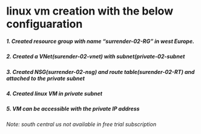 # linux vm creation with the below configuaration #
##### 1. Created resource group with name “surrender-02-RG” in west Europe. #####
##### 2. Created a VNet(surender-02-vnet) with subnet(private-02-subnet #####
##### 3. Created NSG(surrender-02-nsg) and route table(surender-02-RT) and attached to the private subnet #####
##### 4. Created linux VM in private subnet #####
##### 5. VM can be accessible with the private IP address #####

*Note: south central us not available in free trial subscription* 
